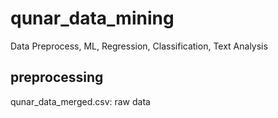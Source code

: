 # qunar_data_mining
Data Preprocess, ML, Regression, Classification, Text Analysis

## preprocessing
qunar_data_merged.csv: raw data 
